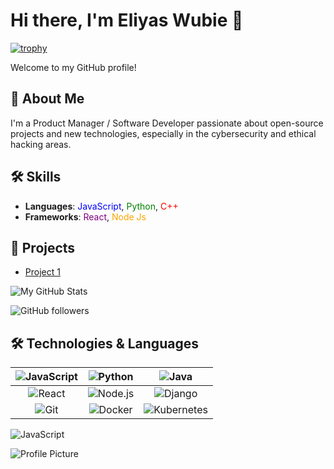 # Hi there, I'm Eliyas Wubie 👋

[![trophy](https://github-profile-trophy.vercel.app/?username=Eliyas-Wubie)](https://github.com/ryo-ma/github-profile-trophy)

Welcome to my GitHub profile! 

## 🚀 About Me
I'm a Product Manager / Software Developer passionate about open-source projects and new technologies, especially in the cybersecurity and ethical hacking areas.

## 🛠️ Skills
- **Languages**: <span style="color:blue">JavaScript</span>, <span style="color:green">Python</span>, <span style="color:red">C++</span>
- **Frameworks**: <span style="color:purple">React</span>, <span style="color:orange">Node Js</span>

## 🌟 Projects
- [Project 1](https://github.com/johnDoe/project1)


![My GitHub Stats](https://github-readme-stats.vercel.app/api?username=Eliyas-Wubie&show_icons=true&theme=radical)

![GitHub followers](https://img.shields.io/github/followers/Eliyas-Wubie?style=social)

## 🛠️ Technologies & Languages

| ![JavaScript](https://img.shields.io/badge/JavaScript-F7DF1E?logo=javascript&logoColor=black) | ![Python](https://img.shields.io/badge/Python-3776AB?logo=python&logoColor=white) | ![Java](https://img.shields.io/badge/Java-E34F26?logo=java&logoColor=white) |
|:---:|:---:|:---:|
| ![React](https://img.shields.io/badge/React-61DAFB?logo=react&logoColor=black) | ![Node.js](https://img.shields.io/badge/Node.js-339933?logo=node.js&logoColor=white) | ![Django](https://img.shields.io/badge/Django-092E20?logo=django&logoColor=white) |
| ![Git](https://img.shields.io/badge/Git-F05032?logo=git&logoColor=white) | ![Docker](https://img.shields.io/badge/Docker-2496ED?logo=docker&logoColor=white) | ![Kubernetes](https://img.shields.io/badge/Kubernetes-326CE5?logo=kubernetes&logoColor=white) |
![JavaScript](https://img.shields.io/badge/JavaScript-FFFF00?logo=javascript&logoColor=black)





![Profile Picture](https://github.com/johnDoe/Eliyas-Wubie/blob/main/profile-picture.jpg)




